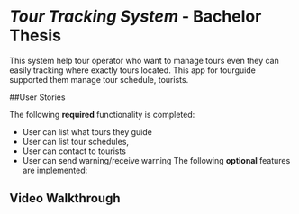 # *Tour Tracking System* - Bachelor Thesis
This system help tour operator who want to manage tours even they can easily tracking where exactly tours located.
This app for tourguide supported them manage tour schedule, tourists.

##User Stories

The following **required** functionality is completed:
 - User can list what tours they guide
 - User can list tour schedules,
 - User can contact to tourists
 - User can send warning/receive warning
The following **optional** features are implemented:

## Video Walkthrough
